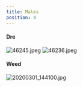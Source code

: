 ```yaml
---
title: Males
position: 4
---
```


#### Dre
![46245.jpeg](/uploads/46245.jpeg)
![46236.jpeg](/uploads/46236.jpeg)

#### Weed
![20200301_144100.jpg](/uploads/20200301_144100.jpg)